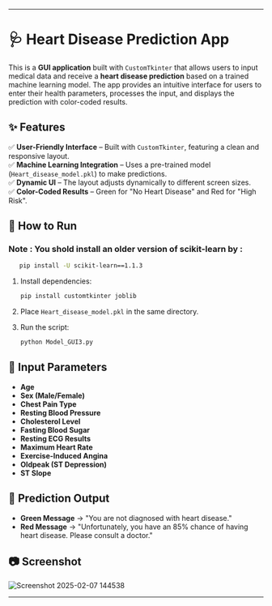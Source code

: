 

---

# 🩺 Heart Disease Prediction App  

This is a **GUI application** built with `CustomTkinter` that allows users to input medical data and receive a **heart disease prediction** based on a trained machine learning model. The app provides an intuitive interface for users to enter their health parameters, processes the input, and displays the prediction with color-coded results.  

## ✨ Features  
✅ **User-Friendly Interface** – Built with `CustomTkinter`, featuring a clean and responsive layout.  
✅ **Machine Learning Integration** – Uses a pre-trained model (`Heart_disease_model.pkl`) to make predictions.  
✅ **Dynamic UI** – The layout adjusts dynamically to different screen sizes.  
✅ **Color-Coded Results** – Green for "No Heart Disease" and Red for "High Risk".  

## 🚀 How to Run  
### Note : You shold install an older version of scikit-learn by :
```bash
   pip install -U scikit-learn==1.1.3
   ```

1. Install dependencies:  
   ```bash
   pip install customtkinter joblib
   ```
    
2. Place `Heart_disease_model.pkl` in the same directory.
    
3. Run the script:  
   ```bash
   python Model_GUI3.py
   ```  

## 📌 Input Parameters  
- **Age**  
- **Sex (Male/Female)**  
- **Chest Pain Type**  
- **Resting Blood Pressure**  
- **Cholesterol Level**  
- **Fasting Blood Sugar**  
- **Resting ECG Results**  
- **Maximum Heart Rate**  
- **Exercise-Induced Angina**  
- **Oldpeak (ST Depression)**  
- **ST Slope**  

## 🎯 Prediction Output  
- **Green Message** → "You are not diagnosed with heart disease."  
- **Red Message** → "Unfortunately, you have an 85% chance of having heart disease. Please consult a doctor."  

## 📷 Screenshot  
![Screenshot 2025-02-07 144538](https://github.com/user-attachments/assets/20de884b-4d45-4a97-9e50-02271bcd8ef7)  

---

